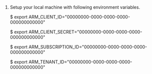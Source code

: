 1. Setup your local machine with following environment variables.

    $ export ARM_CLIENT_ID="00000000-0000-0000-0000-000000000000"

    $ export ARM_CLIENT_SECRET="00000000-0000-0000-0000-000000000000"

    $ export ARM_SUBSCRIPTION_ID="00000000-0000-0000-0000-000000000000"

    $ export ARM_TENANT_ID="00000000-0000-0000-0000-000000000000"
    
    
    
    
    
    
    


